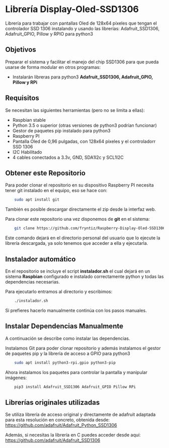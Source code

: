 # Librería Display-Oled-SSD1306

Librería para trabajar con pantallas Oled de 128x64 píxeles que tengan el controlador SSD 1306 instalando y usando las librerías: Adafruit_SSD1306, Adafruit_GPIO, Pillow y RPIO para python3

## Objetivos

Preparar el sistema y facilitar el manejo del chip SSD1306 para que pueda usarse de forma modular en otros programas:
-   Instalarán libreras para python3 **Adafruit_SSD1306, Adafruit_GPIO, Pillow y RPi**

## Requisitos

Se necesitan las siguientes herramientas (pero no se limita a ellas):

-   Raspbian stable
-   Python 3.5 o superior (otras versiones de python3 podrían funcionar)
-   Gestor de paquetes pip instalado para python3
-   Raspberry PI
-   Pantalla Oled de 0,96 pulgadas, con 128x64 píxeles y el controladorr SSD 1306
-   I2C Habilitado
-   4 cables conectados a 3.3v, GND, SDA1I2c y SCL1I2C

## Obtener este Repositorio

Para poder clonar el repositorio en su dispositivo Raspberry PI necesita tener
git instalado en el equipo, eso se hace con:

```bash
    sudo apt install git
```

También es posible descargar directamente el zip desde la interfaz web.

Para  clonar este repositorio una vez disponemos de **git** en el sistema:

```bash
    git clone https://github.com/fryntiz/Raspberry-Display-Oled-SSD1306.git $HOME/Display-Oled-SSD1306
```

Este comando dejará en el directorio personal del usuario que lo ejecute la librería descargada, ya solo tenemos que acceder a ella y ejecutarla.

## Instalador automático

En el repositorio se incluye el script **instalador.sh** el cual dejará en un
sistema **Raspbian** configurado e instalado correctamente python y todas las
dependencias necesarias.

Para ejecutarlo entramos al directorio y escribimos:

```bash
    ./instalador.sh
```

Si prefieres hacerlo manualmente continúa con los pasos manuales.

## Instalar Dependencias Manualmente

A continuación se describe como instalar las
dependencias.

Instalamos Git para poder clonar repositorio y además instalamos el gestor de paquetes pip y la librería de acceso a GPIO para python3

```bash
    sudo apt install python3-rpi.gpio python3-pip
```

Ahora instalamos los paquetes para controlar la pantalla y manipular imágenes:

```bash
    pip3 install Adafruit_SSD1306 Adafruit_GPIO Pillow RPi
```

## Librerías originales utilizadas

Se utiliza librería de acceso original y directamente de adafruit adaptada para esta resolución en concreto, obtenida desde:
<https://github.com/adafruit/Adafruit_Python_SSD1306>

Además, si necesitas la librería en C puedes acceder desde aquí:
<https://github.com/adafruit/Adafruit_SSD1306>
